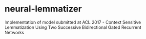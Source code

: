 # neural-lemmatizer
Implementation of model submitted at ACL 2017 - Context Sensitive Lemmatization Using Two Successive Bidirectional Gated Recurrent Networks
